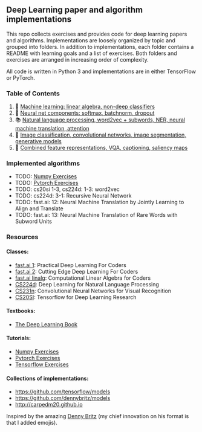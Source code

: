 ## Deep Learning paper and algorithm implementations

This repo collects exercises and provides code for deep learning papers and algorithms. Implementations are loosely organized by topic and grouped into folders. In addition to implementations, each folder contains a README with learning goals and a list of exercises. Both folders and exercises are arranged in increasing order of complexity.

All code is written in Python 3 and implementations are in either TensorFlow or PyTorch.

### Table of Contents

1. 🎯 [Machine learning: linear algebra, non-deep classifiers](1-machine-learning)
2. 🔑 [Neural net components: softmax, batchnorm, dropout](2-neural-nets)
3. 📚 [Natural language processing, word2vec + subwords, NER, neural machine translation, attention](3-rnns)
4. 🎨 [Image classification, convolutional networks, image segmentation, generative models](4-cnns)
5. 💬 [Combined feature representations, VQA, captioning, saliency maps](5-rnns-cnns)

### Implemented algorithms

- TODO: [Numpy Exercises](https://github.com/Kyubyong/numpy_exercises)
- TODO: [Pytorch Exercises](https://github.com/Kyubyong/pytorch_exercises)
- TODO: cs20si 1-3, cs224d: 1-3: word2vec
- TODO: cs224d: 3-1: Recursive Neural Network
- TODO: fast.ai: 12: Neural Machine Translation by Jointly Learning to Align and Translate
- TODO: fast.ai: 13: Neural Machine Translation of Rare Words with Subword Units

### Resources

#### Classes:

- [fast.ai 1](http://course.fast.ai/): Practical Deep Learning For Coders
- [fast.ai 2](http://course.fast.ai/): Cutting Edge Deep Learning For Coders
- [fast.ai linalg](https://github.com/fastai/numerical-linear-algebra/blob/master/README.md): Computational Linear Algebra for Coders
- [CS224d](http://cs224d.stanford.edu/syllabus.html): Deep Learning for Natural Language Processing
- [CS231n](http://cs231n.stanford.edu/syllabus.html): Convolutional Neural Networks for Visual Recognition
- [CS20SI](https://web.stanford.edu/class/cs20si/syllabus.html): Tensorflow for Deep Learning Research

#### Textbooks:

- [The Deep Learning Book](https://www.deeplearningbook.org/)

#### Tutorials:

- [Numpy Exercises](https://github.com/Kyubyong/numpy_exercises)
- [Pytorch Exercises](https://github.com/Kyubyong/pytorch_exercises)
- [Tensorflow Exercises](https://github.com/Kyubyong/tensorflow-exercises)

#### Collections of implementations:

- https://github.com/tensorflow/models
- https://github.com/dennybritz/models
- http://carpedm20.github.io


Inspired by the amazing [Denny Britz](https://github.com/dennybritz/reinforcement-learning/blob/master/README.md) (my chief innovation on his format is that I added emojis).
